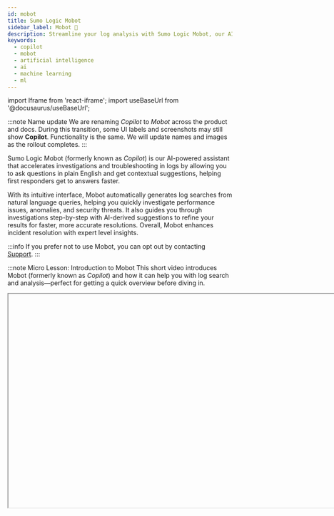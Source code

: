 ```yaml
---
id: mobot
title: Sumo Logic Mobot
sidebar_label: Mobot 🤖
description: Streamline your log analysis with Sumo Logic Mobot, our AI-based assistant designed to simplify log analysis by allowing you to ask questions in plain English and providing search suggestions without the need to write log queries.
keywords:
  - copilot
  - mobot
  - artificial intelligence
  - ai
  - machine learning
  - ml
---
```


import Iframe from 'react-iframe';
import useBaseUrl from '@docusaurus/useBaseUrl';

:::note Name update
We are renaming *Copilot* to *Mobot* across the product and docs. During this transition, some UI labels and screenshots may still show **Copilot**. Functionality is the same. We will update names and images as the rollout completes.
:::

Sumo Logic Mobot (formerly known as *Copilot*) is our AI-powered assistant that accelerates investigations and troubleshooting in logs by allowing you to ask questions in plain English and get contextual suggestions, helping first responders get to answers faster.

With its intuitive interface, Mobot automatically generates log searches from natural language queries, helping you quickly investigate performance issues, anomalies, and security threats. It also guides you through investigations step-by-step with AI-derived suggestions to refine your results for faster, more accurate resolutions. Overall, Mobot enhances incident resolution with expert level insights.

:::info
If you prefer not to use Mobot, you can opt out by contacting [Support](https://support.sumologic.com/support/s/).
:::

:::note Micro Lesson: Introduction to Mobot
This short video introduces Mobot (formerly known as *Copilot*) and how it can help you with log search and analysis—perfect for getting a quick overview before diving in.

<Iframe url="https://fast.wistia.net/embed/iframe/o9uftxw012?web_component=true&seo=true&videoFoam=false"
  width="854px"
  height="480px"
  id="wistiaVideo"
  className="video-container"
  display="initial"
  position="relative"
  allow="autoplay; fullscreen"
  allowfullscreen
/>

:::


## Key features

Mobot accelerates incident response by combining prebuilt contextual insights with natural language queries and enhancing time to insights for users across your organization. With sub-3-second response times with over 90% translation accuracy for most queries, Mobot ensures fast and dependable results for supported log sources.

* **Natural language queries**. Ask questions in plain English.
* **Contextual suggestions**. Get suggestions relevant to your troubleshooting and investigations context.
* **Conversation history**. Save and resume troubleshooting or investigation sessions without losing context.
* **Auto-visualize**. Mobot automatically generates charts from search results, which you can add directly to dashboards, reducing time and effort in data interpretation.
* **Log compatibility**. Mobot supports structured logs, semi-structured logs (partial JSON), and unstructured logs (e.g., Palo Alto Firewall) when Field Extraction Rules (FERs) are applied. This ensures valuable insights across a variety of log formats.
* **Enhanced query experience**. Auto-complete to streamline natural language queries.

## Security and compliance

Sumo Logic Mobot leverages foundational models provided by Amazon Bedrock, inheriting their robust compliance and security posture. For detailed information, refer to the following Amazon Bedrock security and compliance resources:

* [Security in Amazon Bedrock](https://docs.aws.amazon.com/bedrock/latest/userguide/security.html)
* [Amazon Bedrock Security and Privacy](https://aws.amazon.com/bedrock/security-compliance/)

Additionally, all aspects of our service, including Mobot, adhere to the security and compliance requirements outlined in our [service agreement](https://www.sumologic.com/service-agreement) or in individually negotiated contracts.

* **Customer data privacy**. Mobot ensures customer data remains private and secure. No customer data or PII is used to train the AI models. Context for AI processing is limited to schema and field samples, reviewed for legal and compliance purposes.
* **Rolling data expiration**. Some features may store query history temporarily for performance, but data is expired on a rolling basis.
* **AI provider**. Mobot uses a foundation model served by Amazon Bedrock. The provider has no access to your data.

## Who benefits from Mobot?

Mobot is ideal for users of all skill levels:

* **On-call engineers**. Accelerate time to resolution by surfacing key troubleshooting insights.
* **Security engineers**. Obtain security insights rapidly for faster security incident resolution.
* **Early career professionals**. Simplifies troubleshooting with natural language queries, making incident resolution accessible to those unfamiliar with query syntax.
* **Practitioners**. Speeds up workflows with auto-complete and context-aware suggestions for frequent tasks.
* **Experts**. Provides IDE-style assistance for crafting complex queries efficiently.

## How to use Mobot

In this section, you'll learn the recommended workflow for using Mobot effectively, along with best practices to maximize its benefits.

:::note Micro Lesson: Using Mobot
See Mobot (formerly known as *Copilot*) in action with a hands-on walkthrough of the UI and prompt-based search.

<Iframe url="https://fast.wistia.net/embed/iframe/t67ovt9hqj?web_component=true&seo=true&videoFoam=false"
  width="854px"
  height="480px"
  id="wistiaVideo"
  className="video-container"
  display="initial"
  position="relative"
  allow="autoplay; fullscreen"
  allowfullscreen
/>

:::

### Step 1: Open Mobot

To start using Mobot:

From the [**New UI**](/docs/get-started/sumo-logic-ui), click **Copilot** (or **Mobot**) in the left nav.

From the [**Classic UI**](/docs/get-started/sumo-logic-ui-classic), click the **Copilot** (or **Mobot**) tab.

### Step 2: Review and adjust the auto-selected source

Mobot automatically selects a source category based on its assessment of user intent. Review the selection and adjust it if needed. You can also manually enter a source expression to define the scope of your exploration.  

For example, to explore AWS WAF logs, select the appropriate source. For indexes, use `_index=<index name>`. Autocompletion is supported—start typing a few words to see source suggestions and choose one.

<img src={useBaseUrl('img/search/mobot/source-category.png')} alt="Mobot source category" style={{border: '1px solid gray'}} width="700" />

### Step 3: Execute a query

#### Click a suggestion

Click on any of the prebuilt **Suggestions** prompts to launch your investigation. These AI-curated natural language insights are tailored to the specific source you've chosen.

In this example, we'll click `Count the number of log entries by the collector ID`. This translates the insight to a log query and renders results.

<img src={useBaseUrl('img/search/mobot/suggestions.png')} alt="Mobot time period" style={{border: '1px solid gray'}} width="700" />

You can pin a suggestion for easy access later. Just hover over a suggestion and click **Pin suggestion** (pin icon). The pinned suggestion will stay at the top of your **Suggestions** list within that conversation.

#### Ask a question

In the **Ask Something...** field, you can manually enter a natural language prompt, similar to the prebuilt options under **Suggestions**. You can also use autocompletion—start typing a keyword to see relevant suggestions.<br/><img src={useBaseUrl('img/search/mobot/manual-entry.png')} alt="Entering a prompt in the Mobot Ask field" style={{border: '1px solid gray'}} width="600" />

To get the best results, focus your queries on a specific, well-defined problem. Broad or vague questions may lead to inaccurate or incomplete results. If Mobot cannot translate your prompt into a valid query, you'll see a "Failed translation" message.

Whenever possible, break down complex questions into smaller, clear requirements. This helps Mobot generate more accurate and actionable responses.<br/><img src={useBaseUrl('img/search/mobot/periods-query-syntax.gif')} alt="Mobot time period" style={{border: '1px solid gray'}} width="700" />

#### Tips and tricks

* **Start with a broad query**. Begin with a query like `Show me the most recent logs` to understand the structure and available fields in your logs.  
* **Disambiguate field names**. If fields have similar names and cause confusion, explicitly specify the field (e.g., `<field_name>`) to improve accuracy.  
* **Experiment with phrasing**. Try multiple variations of a query to provide context and receive more relevant suggestions.  
* **Include time or variations to add `timeslice` as a dimension**. When timeslicing data, include the term `time` in your query. For example: `Count requests, every 1m, different code challenges and user used during login attempts by time`.
* **Explore context-aware suggestions**. Use prompts like `Calculate 95th percentile latency` or `Visualize request volumes over time` to quickly surface key metrics.
* **Detect malicious activity**. Try queries like `Count register requests by 503 status code, IP, and threat confidence` to uncover potential DDoS attacks.

Below are examples of how you can phrase queries if the autocompletions and contextual suggestions are not relevant to you:

* `Count logs by` [field(s)] and `Group logs by` [field(s)] produce the same result
* `Sort by` [field(s)] [in descending order]
* `Percentage by` [field] `values`
* `Find` [stat] `for` [field] (max, min, standard deviation, etc.)
* `Filter by` [field] `contains` [keyword]
   :::note
   Keyword searches are case-sensitive.
   :::
* `Apply logreduce to logs`

More examples:

* Detecting malicious activity:
   ```
   Count logs by action. Sort the results.
   Filter results by action contains Malicious.
   ```
* Advanced analysis with users and URLs:
   ```
   Count logs by action, url, user.
   Sort the results. Filter results by action contains Malicious.
   ```  
* Root cause analysis for latency:
   ```
   Calculate 95th percentile latency by service and API.
   ```

Additional prompts can trigger more advanced activities (e.g., mapping network activity against CrowdStrike):

* `Analyze risk and severity of network activity`
* `Identify top application categories accessed`

#### Time range

By default, Mobot searches run with a 15-minute time range. If your search returns no results, consider expanding the time range.

1. Click the clock icon and select your desired time range from the dropdown.<br/><img src={useBaseUrl('img/search/mobot/time-period.png')} alt="Mobot time period" style={{border: '1px solid gray'}} width="400" />
1. Click the search button.<br/><img src={useBaseUrl('img/search/mobot/search-button.png')} alt="Mobot search button" style={{border: '1px solid gray'}} width="250" />

#### Chart type

Mobot will automatically attempt to visualize your data. For example, a query like `Top ip by geo` will trigger a geo lookup and display the results on a map:

<img src={useBaseUrl('img/search/mobot/geo-chart.png')} alt="Mobot chart types" style={{border: '1px solid gray'}} width="800" />

The following rules are used to deduce chart type:
* If both latitude and longitude fields exist, it returns a MAP chart type.
* If there is only one field and one record, it returns an SVP chart type. Example query: `(_sourceCategory=ic/linux/gcp) | count by %"_sourcename" | count`
* If a `sort` operator is present and there are string fields, it returns a TABLE. Given that there is a `sort` operator, probably the user is interested in `count`. Query: `(_sourceCategory=ic/linux/gcp) | count by %"_sourcename" | sort by _count`
* If there is a `_timeslice` field, it returns a LINE chart type if there are numeric fields or a TABLE chart type if there are string fields.
* If there is one string field, one numeric field, and record count is less than 6, it returns a PIE chart type. Query: `(_sourceCategory=ic/linux/gcp) | count by %"_sourcename"`.
* If there is one string field, less than 3 numeric fields, and record count is less than 20, it returns a LINE chart.
* If none of the above conditions are met, it defaults to returning a TABLE chart type.

If required, select your preferred chart type, such as **Table**, **Bar**, **Column**, or **Line** view to visualize your results. You can also click **Add to Dashboard** to export an AI-generated dashboard for root cause analysis.

<img src={useBaseUrl('img/search/mobot/chart-types.png')} alt="Mobot chart types" style={{border: '1px solid gray'}} width="500" />

#### Edit query code

You can manually edit your log search query code if needed.

1. Click in the code editor field and edit your search. New to Sumo Logic query language? Learn more in the [Search Query Language](/docs/search/search-query-language) guide.<br/><img src={useBaseUrl('img/search/mobot/code-editor.png')} alt="Mobot time period" style={{border: '1px solid gray'}} width="500" />
1. When you're done, press Enter or click the search button.<br/><img src={useBaseUrl('img/search/mobot/play.png')} alt="Mobot time period" style={{border: '1px solid gray'}} width="500" />

:::tip
To save space, you can use the **Hide Log Query** icon to collapse the log query code.<br/><img src={useBaseUrl('img/search/mobot/show-hide-query.png')} alt="Mobot time period" style={{border: '1px solid gray'}} width="500" />
:::

#### Compatible Log Formats

Mobot querying is compatible with JSON logs, partial JSON logs, and unstructured logs with Field Extraction Rules. It cannot be used to query metrics or trace telemetry.

To retrieve a list of `_sourceCategories` with JSON data, use the following query:

```sql
_sourceCategory=* "{" "}"
| limit 10000 | logreduce keys noaggregate
| count by _sourceCategory, _schema
| where _schema != "unknown"
| sum(_count) by _sourceCategory
```

If your log query contains a mix of JSON and non-JSON formatting (i.e., a log file is partially JSON), you can isolate the JSON portion by adding a left curly brace (`{`) to the source expression to trigger **Suggestions**.<br/><img src={useBaseUrl('img/search/mobot/json.png')} alt="Mobot JSON formatting" style={{border: '1px solid gray'}} width="350" />

#### Edit Title

Mobot automatically updates conversation titles based on your query. You can also set a custom title by clicking the "Edit Title" (pencil) icon. This helps keep investigations organized and easier to revisit.

#### History

The conversation history feature saves all previous queries and suggestions, allowing you to backtrack and refine your investigation. For example, if a status code analysis yields inconclusive results, you can revisit earlier queries to explore other possibilities.

This functionality can be useful when you're working on multiple incidents at the same time. To view Mobot interactions related to an incident, click **History**.<br/><img src={useBaseUrl('img/search/mobot/history.png')} alt="Mobot History" style={{border: '1px solid gray'}} width="700" />

There are two ways to resume a conversation:

* Click the "Resume Conversation" icon to pick up from the last query in a conversation.<br/><img src={useBaseUrl('img/search/mobot/resume-convo-history1.png')} alt="Mobot History" style={{border: '1px solid gray'}} width="600" />
* Click on any row in a conversation history, then click the "Open in Mobot" icon to resume from a specific query in a conversation.<br/><img src={useBaseUrl('img/search/mobot/resume-convo-history2.png')} alt="Mobot History" style={{border: '1px solid gray'}} width="600" />

#### New Conversation

To start a fresh exploration, click **New Conversation**. This clears your current session and allows you to begin with a clean slate.<br/><img src={useBaseUrl('img/search/mobot/new-conversation.png')} alt="Mobot new conversation" style={{border: '1px solid gray'}} width="700" />


### Step 4: Open in Log Search

You can open your query in [Log Search](/docs/search) to access Sumo Logic’s full search functionality. This allows you to continue investigating, refine your query, save the search, or take action as needed.

There are two ways to do this:

* From your conversation, click the "Open in Log Search" icon.<br/><img src={useBaseUrl('img/search/mobot/open-in-log-search1.png')} alt="Mobot open in log search" style={{border: '1px solid gray'}} width="600" />
* From your conversation history, hover over any row, then click the "Open in Log Search" icon.<br/><img src={useBaseUrl('img/search/mobot/open-in-log-search2.png')} alt="Open Mobot query in log search from History" style={{border: '1px solid gray'}} width="800" />

## Example queries

### Logs for security

<!-- add micro lesson when published-->

In the video, Mobot is used to investigate a security issue involving the potential leak of AWS CloudTrail access keys outside the organization.

The video demonstrates how to use Mobot to analyze AWS CloudTrail data, review AI-curated suggestions, refine searches using natural language prompts, and generate a dashboard for root cause analysis and sharing.

<Iframe url="https://www.youtube.com/embed/QrRvN2Bg4NY?si=FTbUeCI-xaJrglmm?rel=0"
        width="854px"
        height="480px"
        id="myId"
        className="video-container"
        display="initial"
        position="relative"
        allow="accelerometer; clipboard-write; encrypted-media; gyroscope; picture-in-picture"
        allowfullscreen
        />


### Cloud SIEM

You are a SecOps engineer who uses [Cloud SIEM](/docs/cse/). You are worried about a signal in Cloud SIEM regarding malicious network activity. You want to investigate network records and be proactive. You are under pressure to complete your investigation quickly. While familiar with Sumo Logic, you do not write log queries every day and could use a little help. Fortunately, all your Cloud SIEM records are in Sumo Logic.

1. In Mobot, you type the source for Cloud SIEM network records:
   ```
   _index=sec_record_network
   ```
1. You know what you are looking for. So, you ask:
   ```
   Count logs by action. Sort the results.
   ```
   <img src={useBaseUrl('img/search/mobot/cloud-siem-1.png')} alt="Mobot tab" style={{border: '1px solid gray'}} width="500" />
1. As soon as you do that, you can look at the **Suggestions** section on the right. These suggestions are curated based on their relevance to this Cloud SIEM source. You pick a suggestion to compare results to the last hour:
   ```
   Count logs by action. Sort the results. versus the previous 1h
   ```
   Notice the system translated the suggestion to a log query and rendered results as a bar graph with no user input. <br/><img src={useBaseUrl('img/search/mobot/cloud-siem-2.png')} alt="Mobot tab" style={{border: '1px solid gray'}} width="800" />
1. Switching to table view, you notice "Malicious” in the search results. So, you add in `Filter results by action contains Malicious` to the query:
   ```
   Count logs by action. Sort the results. Filter results by action contains Malicious.
   ```
   <img src={useBaseUrl('img/search/mobot/cloud-siem-3.png')} alt="Mobot tab" style={{border: '1px solid gray'}} width="800" />
   :::note
   If `Malicious` doesn't work, try `Malicious*`. Sumo Logic is case sensitive.
   :::
1. Next, you look for URLs that pertain to the malicious action:
   ```
   Count logs by action, url, user. Sort the results. Filter results by action contains Malicious.
   ```
   <img src={useBaseUrl('img/search/mobot/cloud-siem-4.png')} alt="Mobot tab" style={{border: '1px solid gray'}} width="800" />
1. Even though the activity was blocked, you can investigate the affected users in the endpoint records next.

To summarize, you conclude there is malicious activity originating from certain users who need to be investigated further.

## Role Based Access Control

Role Based Access Control is not supported for contextual suggestions and autocompletions. It is possible for a user who is blocked by [log search RBAC](/docs/manage/users-roles/roles/construct-search-filter-for-role/) to view suggestions or completions for unpermitted source expressions. However, they will not be executed by the search.

## Search behavior and data tier access

Mobot follows the same search behavior as standard log search and respects your account’s data configuration, whether you're on classic tiered pricing or Flex pricing.

### Flex pricing

For customers on [Flex pricing](/docs/manage/partitions/flex), all data is stored in a single intelligent layer and pricing is based on the volume of data scanned.

### Tiered pricing (legacy)

If you're on [classic tiered pricing](/docs/manage/partitions/data-tiers/searching-data-tiers/), Mobot by default searches across continuous data tiers only, unless otherwise specified.

To direct Mobot to search the Infrequent tier, for example, use:

```sql
_dataTier=Infrequent
```

## FAQ

<details>
<summary>What is Sumo Logic Mobot?</summary>

Mobot is an AI assistant integrated into the Sumo Logic Log Analytics Platform. It enables natural language queries and contextual troubleshooting, helping users extract actionable insights from logs. Mobot does not process or share your log data with any third party.
</details>

<details>
<summary>Can I use Mobot to analyze unstructured logs?</summary>

Yes, Mobot can extract relevant insights from unstructured logs, provided Field Extraction Rules (FERs) are applied. It also supports semi-structured logs (JSON + unstructured payloads).
</details>

<details>
<summary>Does Mobot save search history?</summary>

Yes, Mobot retains conversation and search history, allowing you to resume investigations with context and continuity.
</details>

<details>
<summary>What role does AI play in Mobot?</summary>

Mobot uses AI to interpret natural language queries and recommend search results or query refinements, streamlining log analysis.
</details>

<details>
<summary>What specific types of customer data or PII does the AI process? Does it filter out PII/sensitive information?</summary>

Mobot processes schema and field samples to provide context to the AI. While field values can contain PII or confidential data (for example, email addresses or IP addresses), these values are used solely to enable insights and are protected under strict compliance and security reviews.
</details>

<details>
<summary>Is customer data/PII used to train AI models?</summary>

No, customer data or PII is not used for training AI models. Mobot operates using a foundation model served via Amazon Bedrock, ensuring your data remains private and secure.
</details>

<details>
<summary>How long does the AI store customer information or PII, and when and how is it deleted?</summary>

Certain features may rely on query history stored on a rolling basis for performance optimization. Data is systematically expired to maintain privacy.

For example, our alerts feature log anomaly detection and build ML models from 60 days of logs. To accomplish this, we retrain the model once a week. In this example, each week, we add one week of new data while expiring the oldest week of data. Rolling data windows are done to avoid fetching 60 days of data for every training run.
</details>

<details>
<summary>Does Mobot use any open-source library, GenAI providers, or cloud providers?</summary>

For Generative AI, Mobot uses a foundation model served by Amazon Bedrock. Classical ML features leverage open-source Python libraries approved by Sumo Logic.
</details>

<details>
<summary>What is the type of AI being used?</summary>

Mobot is an ensemble of Generative AI (GenAI) and classical machine learning (ML) techniques. For example, classical ML is used for anomaly detection in alerts.
</details>

<details>
<summary>Is there a human in the loop for Mobot?</summary>

Yes, the on-call developer or security engineer troubleshooting an incident is the expected user. They interact with Mobot using natural language questions or through contextual suggestions.
</details>

<details>
<summary>Does a fourth party have access to Mobot customer data?</summary>

No. The foundation model provider used by Amazon Bedrock has no access to customer data.
</details>

<details>
<summary>Does Sumo Logic hold any AI-specific certifications or accreditations?</summary>

No, we do not currently hold any AI-specific certifications or accreditations.
</details>

<details>
<summary>How are reviews conducted on the Mobot model?</summary>

Each major capability added to Mobot undergoes legal, compliance, and application security reviews. These reviews coincide with new releases that expand insights or process new types of data.
</details>

<details>
<summary>How can I opt out of Mobot?</summary>

If you prefer not to use Mobot, contact our [support team](https://support.sumologic.com/support/s/). Your account will be updated accordingly.
</details>


## Feedback

We want your feedback! Let us know what you think by clicking the thumbs up or thumbs down icon and entering the context of your query.

<img src={useBaseUrl('img/search/mobot/feedback-thumbs.png')} alt="Mobot feedback icons" style={{border: '1px solid gray'}} width="800" />

You can also leave feedback on specific errors.

<img src={useBaseUrl('img/search/mobot/feedback-error.png')} alt="Mobot feedback icons" style={{border: '1px solid gray'}} width="800" />

## Additional resources

* Blogs:
   * [Sumo Logic Mo Copilot: AI assistant for faster incident response and simplified troubleshooting](https://www.sumologic.com/blog/mo-copilot-ai-assistant/)
   * [Designing Sumo Logic Mo Copilot for success](https://www.sumologic.com/blog/designing-mo-copilot-success/)
   * [Differentiating Sumo Logic Mo Copilot using Amazon Bedrock](https://www.sumologic.com/blog/copilot-amazon-bedrock/)
* Brief: [Sumo Logic's Mo Copilot speeds up response](https://www.sumologic.com/brief/sumo-logics-mo-copilot-speeds-up-response/)
* Webinar: [Revolutionizing Incident Management with AI: Meet Mo Copilot](https://www.sumologic.com/webinar/revolutionizing-incident-management-with-ai-meet-mo-copilot/)
